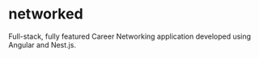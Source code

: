 # networked
Full-stack, fully featured Career Networking application developed using Angular and Nest.js.
